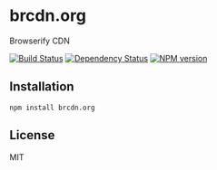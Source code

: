 # brcdn.org

Browserify CDN

[![Build Status](https://img.shields.io/travis/ForbesLindesay/brcdn.org/master.svg)](https://travis-ci.org/ForbesLindesay/brcdn.org)
[![Dependency Status](https://img.shields.io/david/ForbesLindesay/brcdn.org.svg)](https://david-dm.org/ForbesLindesay/brcdn.org)
[![NPM version](https://img.shields.io/npm/v/brcdn.org.svg)](https://www.npmjs.org/package/brcdn.org)

## Installation

    npm install brcdn.org

## License

  MIT
